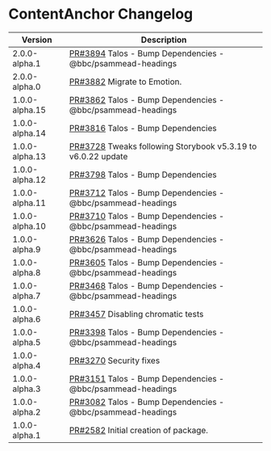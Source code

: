 # ContentAnchor Changelog

<!-- prettier-ignore -->
| Version | Description |
|---------|-------------|
| 2.0.0-alpha.1 | [PR#3894](https://github.com/bbc/psammead/pull/3894) Talos - Bump Dependencies - @bbc/psammead-headings |
| 2.0.0-alpha.0 | [PR#3882](https://github.com/bbc/psammead/pull/3882) Migrate to Emotion. |
| 1.0.0-alpha.15 | [PR#3862](https://github.com/bbc/psammead/pull/3862) Talos - Bump Dependencies - @bbc/psammead-headings |
| 1.0.0-alpha.14 | [PR#3816](https://github.com/bbc/psammead/pull/3816) Talos - Bump Dependencies |
| 1.0.0-alpha.13 | [PR#3728](https://github.com/bbc/psammead/pull/3728) Tweaks following Storybook v5.3.19 to v6.0.22 update |
| 1.0.0-alpha.12 | [PR#3798](https://github.com/bbc/psammead/pull/3798) Talos - Bump Dependencies
| 1.0.0-alpha.11 | [PR#3712](https://github.com/bbc/psammead/pull/3712) Talos - Bump Dependencies - @bbc/psammead-headings |
| 1.0.0-alpha.10 | [PR#3710](https://github.com/bbc/psammead/pull/3710) Talos - Bump Dependencies - @bbc/psammead-headings |
| 1.0.0-alpha.9 | [PR#3626](https://github.com/bbc/psammead/pull/3626) Talos - Bump Dependencies - @bbc/psammead-headings |
| 1.0.0-alpha.8 | [PR#3605](https://github.com/bbc/psammead/pull/3605) Talos - Bump Dependencies - @bbc/psammead-headings |
| 1.0.0-alpha.7 | [PR#3468](https://github.com/bbc/psammead/pull/3468) Talos - Bump Dependencies - @bbc/psammead-headings |
| 1.0.0-alpha.6 | [PR#3457](https://github.com/bbc/psammead/pull/3457) Disabling chromatic tests |
| 1.0.0-alpha.5 | [PR#3398](https://github.com/bbc/psammead/pull/3398) Talos - Bump Dependencies - @bbc/psammead-headings |
| 1.0.0-alpha.4 | [PR#3270](https://github.com/bbc/psammead/pull/3270) Security fixes |
| 1.0.0-alpha.3 | [PR#3151](https://github.com/bbc/psammead/pull/3151) Talos - Bump Dependencies - @bbc/psammead-headings |
| 1.0.0-alpha.2 | [PR#3082](https://github.com/bbc/psammead/pull/3082) Talos - Bump Dependencies - @bbc/psammead-headings |
| 1.0.0-alpha.1 | [PR#2582](https://github.com/bbc/psammead/pull/2582) Initial creation of package. |
